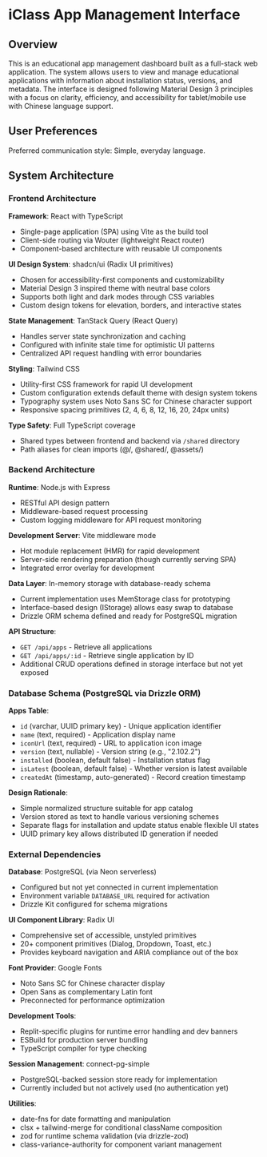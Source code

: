 # iClass App Management Interface

## Overview

This is an educational app management dashboard built as a full-stack web application. The system allows users to view and manage educational applications with information about installation status, versions, and metadata. The interface is designed following Material Design 3 principles with a focus on clarity, efficiency, and accessibility for tablet/mobile use with Chinese language support.

## User Preferences

Preferred communication style: Simple, everyday language.

## System Architecture

### Frontend Architecture

**Framework**: React with TypeScript
- Single-page application (SPA) using Vite as the build tool
- Client-side routing via Wouter (lightweight React router)
- Component-based architecture with reusable UI components

**UI Design System**: shadcn/ui (Radix UI primitives)
- Chosen for accessibility-first components and customizability
- Material Design 3 inspired theme with neutral base colors
- Supports both light and dark modes through CSS variables
- Custom design tokens for elevation, borders, and interactive states

**State Management**: TanStack Query (React Query)
- Handles server state synchronization and caching
- Configured with infinite stale time for optimistic UI patterns
- Centralized API request handling with error boundaries

**Styling**: Tailwind CSS
- Utility-first CSS framework for rapid UI development
- Custom configuration extends default theme with design system tokens
- Typography system uses Noto Sans SC for Chinese character support
- Responsive spacing primitives (2, 4, 6, 8, 12, 16, 20, 24px units)

**Type Safety**: Full TypeScript coverage
- Shared types between frontend and backend via `/shared` directory
- Path aliases for clean imports (@/, @shared/, @assets/)

### Backend Architecture

**Runtime**: Node.js with Express
- RESTful API design pattern
- Middleware-based request processing
- Custom logging middleware for API request monitoring

**Development Server**: Vite middleware mode
- Hot module replacement (HMR) for rapid development
- Server-side rendering preparation (though currently serving SPA)
- Integrated error overlay for development

**Data Layer**: In-memory storage with database-ready schema
- Current implementation uses MemStorage class for prototyping
- Interface-based design (IStorage) allows easy swap to database
- Drizzle ORM schema defined and ready for PostgreSQL migration

**API Structure**:
- `GET /api/apps` - Retrieve all applications
- `GET /api/apps/:id` - Retrieve single application by ID
- Additional CRUD operations defined in storage interface but not yet exposed

### Database Schema (PostgreSQL via Drizzle ORM)

**Apps Table**:
- `id` (varchar, UUID primary key) - Unique application identifier
- `name` (text, required) - Application display name
- `iconUrl` (text, required) - URL to application icon image
- `version` (text, nullable) - Version string (e.g., "2.102.2")
- `installed` (boolean, default false) - Installation status flag
- `isLatest` (boolean, default false) - Whether version is latest available
- `createdAt` (timestamp, auto-generated) - Record creation timestamp

**Design Rationale**:
- Simple normalized structure suitable for app catalog
- Version stored as text to handle various versioning schemes
- Separate flags for installation and update status enable flexible UI states
- UUID primary key allows distributed ID generation if needed

### External Dependencies

**Database**: PostgreSQL (via Neon serverless)
- Configured but not yet connected in current implementation
- Environment variable `DATABASE_URL` required for activation
- Drizzle Kit configured for schema migrations

**UI Component Library**: Radix UI
- Comprehensive set of accessible, unstyled primitives
- 20+ component primitives (Dialog, Dropdown, Toast, etc.)
- Provides keyboard navigation and ARIA compliance out of the box

**Font Provider**: Google Fonts
- Noto Sans SC for Chinese character display
- Open Sans as complementary Latin font
- Preconnected for performance optimization

**Development Tools**:
- Replit-specific plugins for runtime error handling and dev banners
- ESBuild for production server bundling
- TypeScript compiler for type checking

**Session Management**: connect-pg-simple
- PostgreSQL-backed session store ready for implementation
- Currently included but not actively used (no authentication yet)

**Utilities**:
- date-fns for date formatting and manipulation
- clsx + tailwind-merge for conditional className composition
- zod for runtime schema validation (via drizzle-zod)
- class-variance-authority for component variant management
